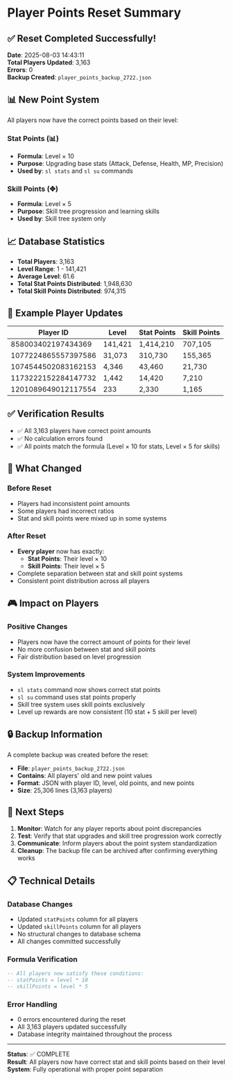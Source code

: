 # Player Points Reset Summary

## ✅ Reset Completed Successfully!

**Date**: 2025-08-03 14:43:11  
**Total Players Updated**: 3,163  
**Errors**: 0  
**Backup Created**: `player_points_backup_2722.json`

## 📊 New Point System

All players now have the correct points based on their level:

### Stat Points (📊)
- **Formula**: Level × 10
- **Purpose**: Upgrading base stats (Attack, Defense, Health, MP, Precision)
- **Used by**: `sl stats` and `sl su` commands

### Skill Points (✥)
- **Formula**: Level × 5  
- **Purpose**: Skill tree progression and learning skills
- **Used by**: Skill tree system only

## 📈 Database Statistics

- **Total Players**: 3,163
- **Level Range**: 1 - 141,421
- **Average Level**: 61.6
- **Total Stat Points Distributed**: 1,948,630
- **Total Skill Points Distributed**: 974,315

## 🎯 Example Player Updates

| Player ID | Level | Stat Points | Skill Points |
|-----------|-------|-------------|--------------|
| 858003402197434369 | 141,421 | 1,414,210 | 707,105 |
| 1077224865557397586 | 31,073 | 310,730 | 155,365 |
| 1074544502083162153 | 4,346 | 43,460 | 21,730 |
| 1173222152284147732 | 1,442 | 14,420 | 7,210 |
| 1201089649012117554 | 233 | 2,330 | 1,165 |

## ✅ Verification Results

- ✅ All 3,163 players have correct point amounts
- ✅ No calculation errors found
- ✅ All points match the formula (Level × 10 for stats, Level × 5 for skills)

## 🔄 What Changed

### Before Reset
- Players had inconsistent point amounts
- Some players had incorrect ratios
- Stat and skill points were mixed up in some systems

### After Reset
- **Every player** now has exactly:
  - **Stat Points**: Their level × 10
  - **Skill Points**: Their level × 5
- Complete separation between stat and skill point systems
- Consistent point distribution across all players

## 🎮 Impact on Players

### Positive Changes
- Players now have the correct amount of points for their level
- No more confusion between stat and skill points
- Fair distribution based on level progression

### System Improvements
- `sl stats` command now shows correct stat points
- `sl su` command uses stat points properly
- Skill tree system uses skill points exclusively
- Level up rewards are now consistent (10 stat + 5 skill per level)

## 🔒 Backup Information

A complete backup was created before the reset:
- **File**: `player_points_backup_2722.json`
- **Contains**: All players' old and new point values
- **Format**: JSON with player ID, level, old points, and new points
- **Size**: 25,306 lines (3,163 players)

## 🚀 Next Steps

1. **Monitor**: Watch for any player reports about point discrepancies
2. **Test**: Verify that stat upgrades and skill tree progression work correctly
3. **Communicate**: Inform players about the point system standardization
4. **Cleanup**: The backup file can be archived after confirming everything works

## 📋 Technical Details

### Database Changes
- Updated `statPoints` column for all players
- Updated `skillPoints` column for all players
- No structural changes to database schema
- All changes committed successfully

### Formula Verification
```sql
-- All players now satisfy these conditions:
-- statPoints = level * 10
-- skillPoints = level * 5
```

### Error Handling
- 0 errors encountered during the reset
- All 3,163 players updated successfully
- Database integrity maintained throughout the process

---

**Status**: ✅ COMPLETE  
**Result**: All players now have correct stat and skill points based on their level  
**System**: Fully operational with proper point separation
